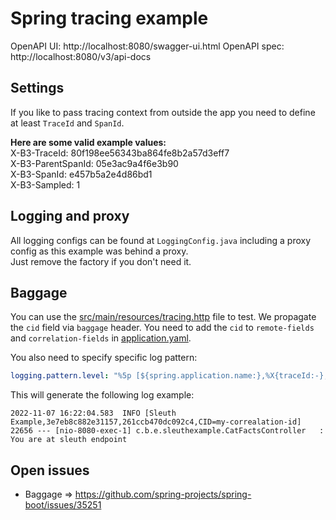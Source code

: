 # Spring tracing example

OpenAPI UI: http://localhost:8080/swagger-ui.html
OpenAPI spec: http://localhost:8080/v3/api-docs

## Settings
If you like to pass tracing context from outside the app you need to define at least `TraceId` and `SpanId`.

**Here are some valid example values:**  
X-B3-TraceId: 80f198ee56343ba864fe8b2a57d3eff7  
X-B3-ParentSpanId: 05e3ac9a4f6e3b90  
X-B3-SpanId: e457b5a2e4d86bd1  
X-B3-Sampled: 1

## Logging and proxy
All logging configs can be found at `LoggingConfig.java` including a proxy config as this example was behind a proxy.  
Just remove the factory if you don't need it.

## Baggage
You can use the [src/main/resources/tracing.http](src/main/resources/tracing.http) file to test.
We propagate the `cid` field via `baggage` header. You need to add the `cid` to `remote-fields` and `correlation-fields` in [application.yaml](./src/main/resources/application.yml).

You also need to specify specific log pattern:
```yaml
logging.pattern.level: "%5p [${spring.application.name:},%X{traceId:-},%X{spanId:-},CID=%X{cid:-}]"
```

This will generate the following log example:
```text
2022-11-07 16:22:04.583  INFO [Sleuth Example,3e7eb8c882e31157,261ccb470dc092c4,CID=my-correalation-id] 22656 --- [nio-8080-exec-1] c.b.e.sleuthexample.CatFactsController   : You are at sleuth endpoint
```

## Open issues
- Baggage => https://github.com/spring-projects/spring-boot/issues/35251